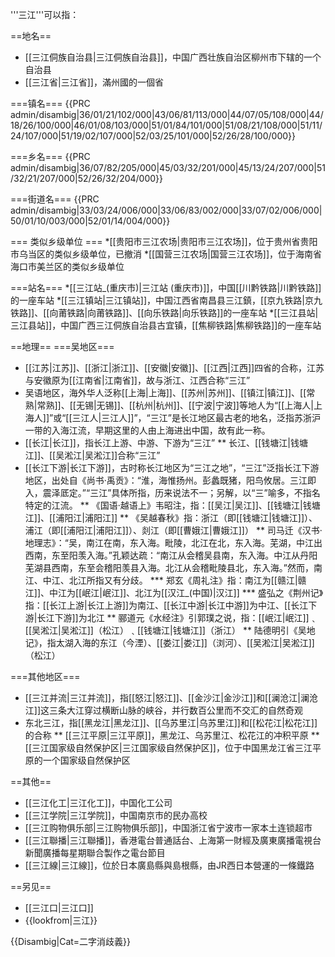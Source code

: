 '''三江'''可以指：

==地名==
* [[三江侗族自治县|三江侗族自治县]]，中国广西壮族自治区柳州市下辖的一个自治县
* [[三江省|三江省]]，滿州國的一個省

===镇名===
{{PRC admin/disambig|36/01/21/102/000|43/06/81/113/000|44/07/05/108/000|44/18/26/100/000|46/01/08/103/000|51/01/84/101/000|51/08/21/108/000|51/11/24/107/000|51/19/02/107/000|52/03/25/101/000|52/26/28/100/000}}

===乡名===
{{PRC admin/disambig|36/07/82/205/000|45/03/32/201/000|45/13/24/207/000|51/32/21/207/000|52/26/32/204/000}}

===街道名===
{{PRC admin/disambig|33/03/24/006/000|33/06/83/002/000|33/07/02/006/000|50/01/10/003/000|52/01/14/004/000}}

=== 类似乡级单位 ===
*[[贵阳市三江农场|贵阳市三江农场]]，位于贵州省贵阳市乌当区的类似乡级单位，已撤消
*[[国营三江农场|国营三江农场]]，位于海南省海口市美兰区的类似乡级单位

===站名===
*[[三江站_(重庆市)|三江站 (重庆市)]]，中国[[川黔铁路|川黔铁路]]的一座车站
*[[三江镇站|三江镇站]]，中国江西省南昌县三江鎮，[[京九铁路|京九铁路]]、[[向莆铁路|向莆铁路]]、[[向乐铁路|向乐铁路]]的一座车站
*[[三江县站|三江县站]]，中国广西三江侗族自治县古宜镇，[[焦柳铁路|焦柳铁路]]的一座车站

==地理==
===吴地区===
* [[江苏|江苏]]、[[浙江|浙江]]、[[安徽|安徽]]、[[江西|江西]]四省的合称，江苏与安徽原为[[江南省|江南省]]，故与浙江、江西合称“三江”
* 吴语地区，海外华人泛称[[上海|上海]]、[[苏州|苏州]]、[[镇江|镇江]]、[[常熟|常熟]]、[[无锡|无锡]]、[[杭州|杭州]]、[[宁波|宁波]]等地人为“[[上海人|上海人]]”或“[[三江人|三江人]]”，“三江”是长江地区最古老的地名，泛指苏浙沪一带的入海江流，早期这里的人由上海进出中国，故有此一称。
* [[长江|长江]]，指长江上游、中游、下游为“三江”
** 长江、[[钱塘江|钱塘江]]、[[吴淞江|吴淞江]]合称“三江”
* [[长江下游|长江下游]]，古时称长江地区为“三江之地”，“三江”泛指长江下游地区，出处自《尚书·禹贡》：“淮，海惟扬州。彭蠡既猪，阳鸟攸居。三江即入，震泽厎定。”“三江”具体所指，历来说法不一；另解，以“三”喻多，不指名特定的江流。
** 《国语·越语上》韦昭注，指：[[吴江|吴江]]、[[钱塘江|钱塘江]]、[[浦阳江|浦阳江]]
** 《吴越春秋》指：浙江（即[[钱塘江|钱塘江]]）、浦江（即[[浦阳江|浦阳江]]）、剡江（即[[曹娥江|曹娥江]]）
** 司马迁《汉书·地理志》：“吴，南江在南，东入海。毗陵，北江在北，东入海。芜湖，中江出西南，东至阳羡入海。”孔颖达疏：“南江从会稽吴县南，东入海。中江从丹阳芜湖县西南，东至会稽阳羡县入海。北江从会稽毗陵县北，东入海。”然而，南江、中江、北江所指又有分歧。
*** 郑玄《周礼注》指：南江为[[赣江|赣江]]、中江为[[岷江|岷江]]、北江为[[汉江_(中国)|汉江]]
*** 盛弘之《荆州记》指：[[长江上游|长江上游]]为南江、[[长江中游|长江中游]]为中江、[[长江下游|长江下游]]为北江
** 郦道元《水经注》引郭璞之说，指：[[岷江|岷江]]﹑[[吴淞江|吴淞江]]（松江）﹑[[钱塘江|钱塘江]]（浙江）
** 陆德明引《吴地记》，指太湖入海的东江（今湮）、[[娄江|娄江]]（浏河）、[[吴淞江|吴淞江]]（松江）

===其他地区===
* [[三江并流|三江并流]]，指[[怒江|怒江]]、[[金沙江|金沙江]]和[[澜沧江|澜沧江]]这三条大江穿过横断山脉的峡谷，并行数百公里而不交汇的自然奇观
* 东北三江，指[[黑龙江|黑龙江]]、[[乌苏里江|乌苏里江]]和[[松花江|松花江]]的合称
** [[三江平原|三江平原]]，黑龙江、乌苏里江、松花江的冲积平原
** [[三江国家级自然保护区|三江国家级自然保护区]]，位于中国黑龙江省三江平原的一个国家级自然保护区

==其他==
* [[三江化工|三江化工]]，中国化工公司
* [[三江学院|三江学院]]，中国南京市的民办高校
* [[三江购物俱乐部|三江购物俱乐部]]，中国浙江省宁波市一家本土连锁超市
* [[三江聯播|三江聯播]]，香港電台普通話台、上海第一財經及廣東廣播電視台新聞廣播每星期聯合製作之電台節目
* [[三江線|三江線]]，位於日本廣島縣與島根縣，由JR西日本營運的一條鐵路

==另见==
* [[三江口|三江口]]
* {{lookfrom|三江}}

{{Disambig|Cat=二字消歧義}}